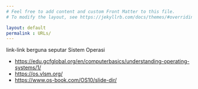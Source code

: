 ```yaml
---
# Feel free to add content and custom Front Matter to this file.
# To modify the layout, see https://jekyllrb.com/docs/themes/#overriding-theme-defaults

layout: default
permalink : URLs/
---
```

<div>
    <p>link-link berguna seputar Sistem Operasi</p>
    <ul>
        <li><a href="https://edu.gcfglobal.org/en/computerbasics/understanding-operating-systems/1/">https://edu.gcfglobal.org/en/computerbasics/understanding-operating-systems/1/</a></li>
        <li><a href="https://os.vlsm.org/">https://os.vlsm.org/</a></li>
        <li><a href="https://www.os-book.com/OS10/slide-dir/">https://www.os-book.com/OS10/slide-dir/</a></li>
    </ul>
</div>
